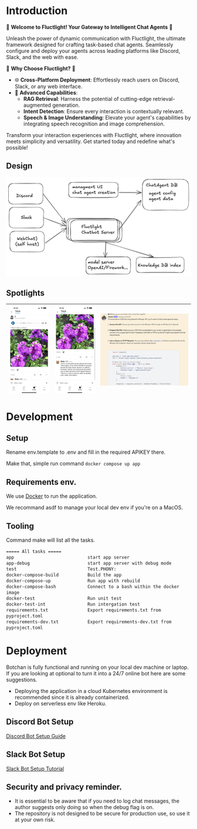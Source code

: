 # Introduction
🎉 **Welcome to Fluctlight! Your Gateway to Intelligent Chat Agents** 🎉

Unleash the power of dynamic communication with Fluctlight, the ultimate framework designed for crafting task-based chat agents. Seamlessly configure and deploy your agents across leading platforms like Discord, Slack, and the web with ease.

🚀 **Why Choose Fluctlight?** 🚀

- 🌐 **Cross-Platform Deployment**: Effortlessly reach users on Discord, Slack, or any web interface.
- 🧠 **Advanced Capabilities**:
  - **RAG Retrieval**: Harness the potential of cutting-edge retrieval-augmented generation.
  - **Intent Detection**: Ensure every interaction is contextually relevant.
  - **Speech & Image Understanding**: Elevate your agent's capabilities by integrating speech recognition and image comprehension.

Transform your interaction experiences with Fluctlight, where innovation meets simplicity and versatility. Get started today and redefine what's possible!

## Design

![High Level Design](./design/design.png)



## Spotlights

| ![Spotlight 1](./design/spotlight1.jpeg) | ![Spotlight 2](./design/spotlight2.jpeg) | ![Spotlight 3](./design/spotlight3.png) |
|:--------------------------------:|:--------------------------------:|:--------------------------------:|



# Development

## Setup

Rename env.template to .env and fill in the required APIKEY there.

Make that, simple run command `docker compose up app`

## Requirements env.
We use [Docker](https://www.docker.com) to run the application.

We recommand asdf to manage your local dev env if you're on a MacOS.

## Tooling

Command make will list all the tasks.

```
===== All tasks =====
app                            start app server
app-debug                      start app server with debug mode
test                           Test.PHONY:
docker-compose-build           Build the app
docker-compose-up              Run app with rebuild
docker-compose-bash            Connect to a bash within the docker image
docker-test                    Run unit test
docker-test-int                Run intergation test
requirements.txt               Export requirements.txt from pyproject.toml
requirements-dev.txt           Export requirements-dev.txt from pyproject.toml
```

# Deployment

Botchan is fully functional and running on your local dev machine or laptop.
If you are looking at optional to turn it into a 24/7 online bot here are some suggestions.

  - Deploying the application in a cloud Kubernetes environment is recommended since it is already containerized.
  - Deploy on serverless env like Heroku.




## Discord Bot Setup

[Discord Bot Setup Guide](https://discordpy.readthedocs.io/en/stable/discord.html)

## Slack Bot Setup

[Slack Bot Setup Tutorial](https://api.slack.com/tutorials/tracks/create-bot-to-welcome-users)

## Security and privacy reminder.
- It is essential to be aware that if you need to log chat messages, the author suggests only doing so when the debug flag is on.
- The repository is not designed to be secure for production use, so use it at your own risk.
